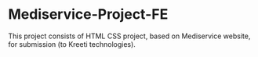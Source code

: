 # Mediservice-Project-FE
This project consists of HTML CSS project, based on Mediservice website, for submission (to Kreeti technologies).
